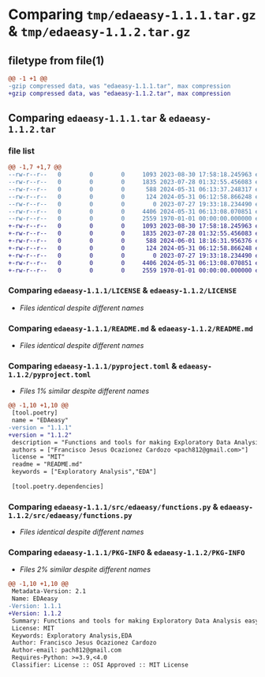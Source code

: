 # Comparing `tmp/edaeasy-1.1.1.tar.gz` & `tmp/edaeasy-1.1.2.tar.gz`

## filetype from file(1)

```diff
@@ -1 +1 @@
-gzip compressed data, was "edaeasy-1.1.1.tar", max compression
+gzip compressed data, was "edaeasy-1.1.2.tar", max compression
```

## Comparing `edaeasy-1.1.1.tar` & `edaeasy-1.1.2.tar`

### file list

```diff
@@ -1,7 +1,7 @@
--rw-r--r--   0        0        0     1093 2023-08-30 17:58:18.245963 edaeasy-1.1.1/LICENSE
--rw-r--r--   0        0        0     1835 2023-07-28 01:32:55.456083 edaeasy-1.1.1/README.md
--rw-r--r--   0        0        0      588 2024-05-31 06:13:37.248317 edaeasy-1.1.1/pyproject.toml
--rw-r--r--   0        0        0      124 2024-05-31 06:12:58.866248 edaeasy-1.1.1/src/edaeasy/__init__.py
--rw-r--r--   0        0        0        0 2023-07-27 19:33:18.234490 edaeasy-1.1.1/src/edaeasy/config.toml
--rw-r--r--   0        0        0     4406 2024-05-31 06:13:08.070851 edaeasy-1.1.1/src/edaeasy/functions.py
--rw-r--r--   0        0        0     2559 1970-01-01 00:00:00.000000 edaeasy-1.1.1/PKG-INFO
+-rw-r--r--   0        0        0     1093 2023-08-30 17:58:18.245963 edaeasy-1.1.2/LICENSE
+-rw-r--r--   0        0        0     1835 2023-07-28 01:32:55.456083 edaeasy-1.1.2/README.md
+-rw-r--r--   0        0        0      588 2024-06-01 18:16:31.956376 edaeasy-1.1.2/pyproject.toml
+-rw-r--r--   0        0        0      124 2024-05-31 06:12:58.866248 edaeasy-1.1.2/src/edaeasy/__init__.py
+-rw-r--r--   0        0        0        0 2023-07-27 19:33:18.234490 edaeasy-1.1.2/src/edaeasy/config.toml
+-rw-r--r--   0        0        0     4406 2024-05-31 06:13:08.070851 edaeasy-1.1.2/src/edaeasy/functions.py
+-rw-r--r--   0        0        0     2559 1970-01-01 00:00:00.000000 edaeasy-1.1.2/PKG-INFO
```

### Comparing `edaeasy-1.1.1/LICENSE` & `edaeasy-1.1.2/LICENSE`

 * *Files identical despite different names*

### Comparing `edaeasy-1.1.1/README.md` & `edaeasy-1.1.2/README.md`

 * *Files identical despite different names*

### Comparing `edaeasy-1.1.1/pyproject.toml` & `edaeasy-1.1.2/pyproject.toml`

 * *Files 1% similar despite different names*

```diff
@@ -1,10 +1,10 @@
 [tool.poetry]
 name = "EDAeasy"
-version = "1.1.1"
+version = "1.1.2"
 description = "Functions and tools for making Exploratory Data Analysis easy!"
 authors = ["Francisco Jesus Ocazionez Cardozo <pach812@gmail.com>"]
 license = "MIT"
 readme = "README.md"
 keywords = ["Exploratory Analysis","EDA"]
 
 [tool.poetry.dependencies]
```

### Comparing `edaeasy-1.1.1/src/edaeasy/functions.py` & `edaeasy-1.1.2/src/edaeasy/functions.py`

 * *Files identical despite different names*

### Comparing `edaeasy-1.1.1/PKG-INFO` & `edaeasy-1.1.2/PKG-INFO`

 * *Files 2% similar despite different names*

```diff
@@ -1,10 +1,10 @@
 Metadata-Version: 2.1
 Name: EDAeasy
-Version: 1.1.1
+Version: 1.1.2
 Summary: Functions and tools for making Exploratory Data Analysis easy!
 License: MIT
 Keywords: Exploratory Analysis,EDA
 Author: Francisco Jesus Ocazionez Cardozo
 Author-email: pach812@gmail.com
 Requires-Python: >=3.9,<4.0
 Classifier: License :: OSI Approved :: MIT License
```

